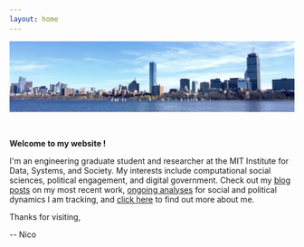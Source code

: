 ```yaml
---
layout: home
---
```


<center>
  <img style="margin-bottom:30px;" src="/img/index.jpg"/>
</center>

**Welcome to my website !**

I'm an engineering graduate student and researcher at the MIT Institute for Data, Systems, and Society. My interests include computational social sciences, political engagement, and digital government. Check out my [blog posts](/posts/) on my most recent work, [ongoing analyses](/analyses/) for social and political dynamics I am tracking, and [click here](/about/) to find out more about me.

Thanks for visiting,

-- Nico
